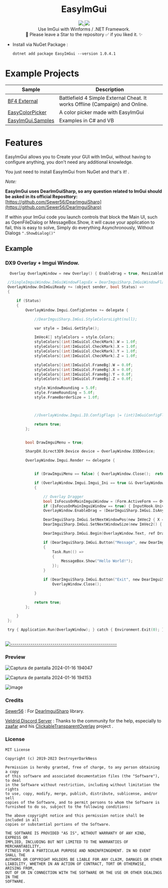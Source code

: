 <h1 align="center">EasyImGui</h1>
<p align="center">
  <a href="https://github.com/DestroyerDarkNess/RenderSpy/blob/master/LICENSE">
    <img src="https://img.shields.io/github/license/Rebzzel/kiero.svg?style=flat-square"/>
  </a>
   <img src="https://img.shields.io/badge/platform-Windows-0078d7.svg"/>
  <br>
  Use ImGui with Winforms / .NET Framework.
  <br>
  💠 Please leave a Star to the repository ✅ if you liked it. ✨
</p>

- Install via NuGet Package :
  ```
  dotnet add package EasyImGui --version 1.0.4.1
  ```

# Example Projects

| Sample | Description       |
|----------|---------------|
| [BF4 External](https://github.com/DestroyerDarkNess/BF4-External)| Battlefield 4 Simple External Cheat. It works Offline (Campaign) and Online. |
| [EasyColorPicker](https://github.com/DestroyerDarkNess/EasyColorPicker)| A color picker made with EasyImGui |
| [EasyImGui.Samples](https://github.com/DestroyerDarkNess/EasyImGui/tree/main/Samples/EasyImGui.Samples) | Examples in C# and VB |

# Features


EasyImGui allows you to Create your GUI with ImGui, without having to configure anything, you don't need any additional knowledge.

You just need to install EasyImGui from NuGet and that's it! .

 *Note:*

**EasyImGui uses DearImGuiSharp, so any question related to ImGui should be asked in its official Reposttory:** [https://github.com/Sewer56/DearImguiSharp](https://github.com/Sewer56/DearImguiSharp)

If within your ImGui code you launch controls that block the Main UI, such as OpenFileDialog or MessageBox.Show, it will cause your application to fail, this is easy to solve, Simply do everything Asynchronously, Without Dialogs ```".ShowDialog()"```

## Example

### DX9 Overlay + Imgui Window.

```C
  Overlay OverlayWindow = new Overlay() { EnableDrag = true, ResizableBorders = true,  Fix_WM_NCLBUTTONDBLCLK = true };

 //SingleImguiWindow.ImGuiWindowFlagsEx = DearImguiSharp.ImGuiWindowFlags.NoTitleBar;
 OverlayWindow.OnImGuiReady += (object sender, bool Status) =>
 {

     if (Status)
     {
         OverlayWindow.Imgui.ConfigContex += delegate {

             //DearImguiSharp.ImGui.StyleColorsLight(null);

             var style = ImGui.GetStyle();

             ImVec4[] styleColors = style.Colors;
             styleColors[(int)ImGuiCol.CheckMark].W = 1.0f;
             styleColors[(int)ImGuiCol.CheckMark].X = 1.0f;
             styleColors[(int)ImGuiCol.CheckMark].Y = 1.0f;
             styleColors[(int)ImGuiCol.CheckMark].Z = 1.0f;

             styleColors[(int)ImGuiCol.FrameBg].W = 0.0f;
             styleColors[(int)ImGuiCol.FrameBg].X = 0.0f;
             styleColors[(int)ImGuiCol.FrameBg].Y = 0.0f;
             styleColors[(int)ImGuiCol.FrameBg].Z = 0.0f;

             style.WindowRounding = 5.0f;
             style.FrameRounding = 5.0f;
             style.FrameBorderSize = 1.0f;



             //OverlayWindow.Imgui.IO.ConfigFlags |= (int)ImGuiConfigFlags.ViewportsEnable;

             return true;
         };


         bool DrawImguiMenu = true;

         SharpDX.Direct3D9.Device device = OverlayWindow.D3DDevice;

         OverlayWindow.Imgui.Render += delegate {


             if (DrawImguiMenu == false) { OverlayWindow.Close();  return true; }

             if (OverlayWindow.Imgui.Imgui_Ini == true && OverlayWindow.Imgui.IO != null)
             {

                 // Overlay Dragger
                 bool IsFocusOnMainImguiWindow = (Form.ActiveForm == OverlayWindow); // Old : DearImguiSharp.ImGui.IsWindowFocused((int)DearImguiSharp.ImGuiFocusedFlags.RootWindow);
                 if (IsFocusOnMainImguiWindow == true) { InputHook.Universal(OverlayWindow.Imgui.IO); }
                 OverlayWindow.EnableDrag = (DearImguiSharp.ImGui.IsAnyItemActive() == true) ? false : IsFocusOnMainImguiWindow;

                 DearImguiSharp.ImGui.SetNextWindowPos(new ImVec2 { X = 0, Y = 0 }, 0, new ImVec2 { X = 0, Y = 0 });
                 DearImguiSharp.ImGui.SetNextWindowSize(new ImVec2() { X = OverlayWindow.ClientSize.Width , Y = OverlayWindow.ClientSize.Height  }, 0);

                 DearImguiSharp.ImGui.Begin(OverlayWindow.Text, ref DrawImguiMenu, 0); // (int)ImGuiWindowFlags.NoResize | (int)ImGuiWindowFlags.NoMove | (int)ImGuiWindowFlags.NoCollapse | (int)ImGuiWindowFlags.NoBringToFrontOnFocus

                 if (DearImguiSharp.ImGui.Button("Message", new DearImguiSharp.ImVec2() { X = OverlayWindow.ClientSize.Width - 15, Y = 20 }))
                 {
                     Task.Run(() =>
                     {
                         MessageBox.Show("Hello World!");
                     });
                 }

                 if (DearImguiSharp.ImGui.Button("Exit", new DearImguiSharp.ImVec2() { X = OverlayWindow.ClientSize.Width - 15, Y = 20 }))
                     OverlayWindow.Close();

             }

             return true;
         };

     }
 };

 try { Application.Run(OverlayWindow); } catch { Environment.Exit(0); }
          
```

[![-----------------------------------------------------](https://raw.githubusercontent.com/andreasbm/readme/master/assets/lines/colored.png)](#table-of-contents)

### Preview

![Captura de pantalla 2024-01-16 194047](https://github.com/DestroyerDarkNess/EasyImGui/assets/32405118/1ce3f2e7-7480-4832-a459-a1397493a1a3)

![Captura de pantalla 2024-01-16 194153](https://github.com/DestroyerDarkNess/EasyImGui/assets/32405118/90fe71ea-9ec4-4f10-befe-2f95d83fac51)

![image](https://github.com/DestroyerDarkNess/EasyImGui/assets/32405118/9ba38227-e8c1-4e79-a949-55f5e83a8daf)

### Credits

[Sewer56](https://github.com/Sewer56/) : For [DearImguiSharp](https://github.com/Sewer56/DearImguiSharp) library.

[Veldrid Discord Server](https://discord.gg/s5EvvWJ) : Thanks to the community for the help, especially to [zaafar](https://github.com/zaafar/) and his [ClickableTransparentOverlay](https://github.com/zaafar/ClickableTransparentOverlay) project .

### License
```
MIT License

Copyright (c) 2019-2023 DestroyerDarkNess

Permission is hereby granted, free of charge, to any person obtaining a copy
of this software and associated documentation files (the "Software"), to deal
in the Software without restriction, including without limitation the rights
to use, copy, modify, merge, publish, distribute, sublicense, and/or sell
copies of the Software, and to permit persons to whom the Software is
furnished to do so, subject to the following conditions:

The above copyright notice and this permission notice shall be included in all
copies or substantial portions of the Software.

THE SOFTWARE IS PROVIDED "AS IS", WITHOUT WARRANTY OF ANY KIND, EXPRESS OR
IMPLIED, INCLUDING BUT NOT LIMITED TO THE WARRANTIES OF MERCHANTABILITY,
FITNESS FOR A PARTICULAR PURPOSE AND NONINFRINGEMENT. IN NO EVENT SHALL THE
AUTHORS OR COPYRIGHT HOLDERS BE LIABLE FOR ANY CLAIM, DAMAGES OR OTHER
LIABILITY, WHETHER IN AN ACTION OF CONTRACT, TORT OR OTHERWISE, ARISING FROM,
OUT OF OR IN CONNECTION WITH THE SOFTWARE OR THE USE OR OTHER DEALINGS IN THE
SOFTWARE.
```
